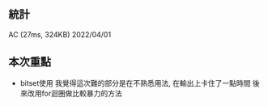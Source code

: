 ## 統計
AC (27ms, 324KB)
2022/04/01

## 本次重點
- bitset使用
我覺得這次難的部分是在不熟悉用法, 在輸出上卡住了一點時間
後來改用for迴圈做比較暴力的方法